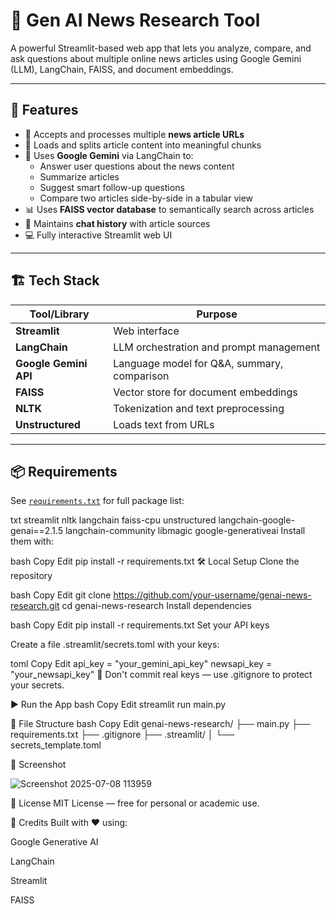 # 🧠 Gen AI News Research Tool

A powerful Streamlit-based web app that lets you analyze, compare, and ask questions about multiple online news articles using Google Gemini (LLM), LangChain, FAISS, and document embeddings.

---

## 🚀 Features

- 🔗 Accepts and processes multiple **news article URLs**
- 📄 Loads and splits article content into meaningful chunks
- 🧠 Uses **Google Gemini** via LangChain to:
  - Answer user questions about the news content
  - Summarize articles
  - Suggest smart follow-up questions
  - Compare two articles side-by-side in a tabular view
- 📊 Uses **FAISS vector database** to semantically search across articles
- 🔁 Maintains **chat history** with article sources
- 💻 Fully interactive Streamlit web UI

---

## 🏗️ Tech Stack

| Tool/Library              | Purpose                                        |
|--------------------------|------------------------------------------------|
| **Streamlit**            | Web interface                                  |
| **LangChain**            | LLM orchestration and prompt management        |
| **Google Gemini API**    | Language model for Q&A, summary, comparison    |
| **FAISS**                | Vector store for document embeddings           |
| **NLTK**                 | Tokenization and text preprocessing            |
| **Unstructured**         | Loads text from URLs                           |

---

## 📦 Requirements

See [`requirements.txt`](./requirements.txt) for full package list:

txt
streamlit
nltk
langchain
faiss-cpu
unstructured
langchain-google-genai==2.1.5
langchain-community
libmagic
google-generativeai
Install them with:

bash
Copy
Edit
pip install -r requirements.txt
🛠️ Local Setup
Clone the repository

bash
Copy
Edit
git clone https://github.com/your-username/genai-news-research.git
cd genai-news-research
Install dependencies

bash
Copy
Edit
pip install -r requirements.txt
Set your API keys

Create a file .streamlit/secrets.toml with your keys:

toml
Copy
Edit
api_key = "your_gemini_api_key"
newsapi_key = "your_newsapi_key"
🔐 Don't commit real keys — use .gitignore to protect your secrets.

▶️ Run the App
bash
Copy
Edit
streamlit run main.py

📁 File Structure
bash
Copy
Edit
genai-news-research/
├── main.py
├── requirements.txt
├── .gitignore
├── .streamlit/
│   └── secrets_template.toml  


📸 Screenshot

![Screenshot 2025-07-08 113959](https://github.com/user-attachments/assets/445cef15-9288-48dd-8817-c18be7188e99)

📜 License
MIT License — free for personal or academic use.

🙌 Credits
Built with ❤️ using:

Google Generative AI

LangChain

Streamlit

FAISS
